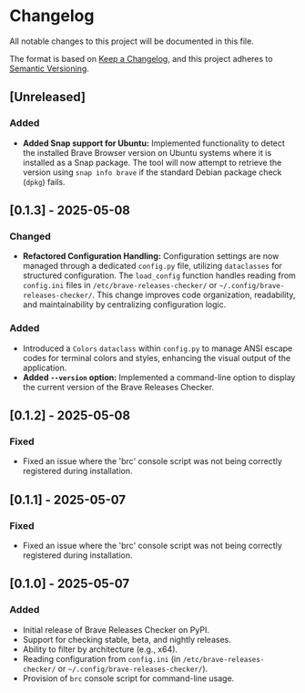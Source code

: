 # Changelog

All notable changes to this project will be documented in this file.

The format is based on [Keep a Changelog](https://keepachangelog.com/en/1.0.0/),
and this project adheres to [Semantic Versioning](https://semver.org/spec/v2.0.0.html).

## [Unreleased]
### Added
- **Added Snap support for Ubuntu:** Implemented functionality to detect the installed Brave Browser version on Ubuntu systems where it is installed as a Snap package. The tool will now attempt to retrieve the version using `snap info brave` if the standard Debian package check (`dpkg`) fails.


## [0.1.3] - 2025-05-08
### Changed
- **Refactored Configuration Handling:** Configuration settings are now managed through a dedicated `config.py` file, utilizing `dataclasses` for structured configuration. The `load_config` function handles reading from `config.ini` files in `/etc/brave-releases-checker/` or `~/.config/brave-releases-checker/`. This change improves code organization, readability, and maintainability by centralizing configuration logic.

### Added
- Introduced a `Colors` `dataclass` within `config.py` to manage ANSI escape codes for terminal colors and styles, enhancing the visual output of the application.
- **Added `--version` option:** Implemented a command-line option to display the current version of the Brave Releases Checker.

## [0.1.2] - 2025-05-08
### Fixed
- Fixed an issue where the 'brc' console script was not being correctly registered during installation.

## [0.1.1] - 2025-05-07
### Fixed
- Fixed an issue where the 'brc' console script was not being correctly registered during installation.

## [0.1.0] - 2025-05-07
### Added
- Initial release of Brave Releases Checker on PyPI.
- Support for checking stable, beta, and nightly releases.
- Ability to filter by architecture (e.g., x64).
- Reading configuration from `config.ini` (in `/etc/brave-releases-checker/` or `~/.config/brave-releases-checker/`).
- Provision of `brc` console script for command-line usage.
